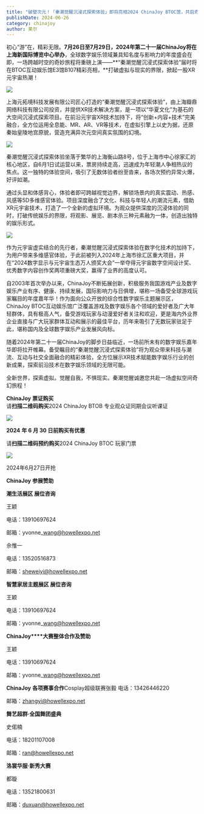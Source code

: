 ```yaml
---
title: "破壁次元！「秦潮觉醒沉浸式探索体验」即将亮相2024 ChinaJoy BTOC馆，共启奇幻之旅！"
publishDate: 2024-06-26
category: chinajoy
author: 莱尔
---
```


初心“游”在，精彩无限。**7月26日至7月29日，2024年第二十一届ChinaJoy将在上海新国际博览中心举办**，全球数字娱乐领域兼具知名度与影响力的年度盛会在即，一场跨越时空的奇妙旅程将重磅上演——**“秦潮觉醒沉浸式探索体验”届时将在BTOC互动娱乐馆E3馆B107精彩亮相，**打破虚拟与现实的界限，掀起一股XR元宇宙热潮！

![](https://ec-net-1251389766.cos.ap-shanghai.myqcloud.com/wp-content/uploads/2024/06/20240626120333713-683x1024.jpg)

上海元拓境科技发展有限公司匠心打造的“秦潮觉醒沉浸式探索体验”，由上海瓣鼎网络科技有限公司投资，并提供XR技术解决方案，是一项以“华夏文化”为基石的大空间沉浸式探索项目。在前沿元宇宙XR技术加持下，将“创新+内容+技术”完美融合，全方位运用全息能、MR、AR、VR等技术，在虚拟引擎上以史为据，还原秦始皇陵地宫原貌，营造充满异次元空间真实氛围的幻境。

![](https://ec-net-1251389766.cos.ap-shanghai.myqcloud.com/wp-content/uploads/2024/06/20240626120340790-1024x683.jpg)

秦潮觉醒沉浸式探索体验坐落于繁华的上海衡山路8号，位于上海市中心徐家汇的核心地区，自6月1日试运营以来，票房持续走高，迅速成为年轻潮人争相热议的焦点。这一独特的体验空间，吸引了无数体验者纷至沓来，各场次预约异常火爆，好评如潮。

通过头显和体感背心，体验者即可跨越视觉边界，解锁场景内的真实震动、热感、风感等5D多维感官体验。项目深度融合了文化、科技与年轻人的潮流元素，借助XR元宇宙技术，打造了一个全新的虚拟环境。为观众提供深度的沉浸体验的同时，打破传统娱乐的界限，将观影、展览、剧本杀三种元素融为一体，创造出独特的娱乐形式。

![](https://ec-net-1251389766.cos.ap-shanghai.myqcloud.com/wp-content/uploads/2024/06/20240626120343177-1024x683.jpg)

作为元宇宙虚实结合的先行者，秦潮觉醒沉浸式探索体验在数字化技术的加持下，为用户带来多维感官体验，于此前被列入2024年上海市徐汇区重大项目，并在“2024数字显示与元宇宙生态万人颁奖大会”一举夺得元宇宙数字空间设计奖、优秀数字内容创作奖两项重磅大奖，赢得了业界的高度认可。

自2003年首次举办以来，ChinaJoy不断拓展创新，积极服务我国游戏产业及数字娱乐产业有序、健康、持续发展，国际影响力与日俱增，堪称一场备受全球游戏玩家瞩目的年度嘉年华！作为面向公众开放的综合性数字娱乐主题展示区，ChinaJoy BTOC互动娱乐馆广泛覆盖游戏及数字娱乐各个领域的爱好者及广大年轻群体，具有极高人气，备受游戏玩家与动漫爱好者关注和欢迎，更是海内外业界企业直接与广大玩家群体互动和展示的最佳平台，历年来吸引了无数玩家驻足于此，堪称国内及全球数字娱乐产业发展风向标。

随着2024年第二十一届ChinaJoy的脚步日益临近，一场前所未有的数字娱乐嘉年华即将拉开帷幕。备受瞩目的“秦潮觉醒沉浸式探索体验”将为观众带来科技与潮流、互动与社交全面融合的精彩体验，全方位展示XR技术赋能数字娱乐行业的创新成果，探索前沿技术在数字娱乐领域的无限可能。

全新世界，探索虚拟。觉醒自我，不惧现实。秦潮觉醒诚邀您共赴一场虚拟空间奇幻旅程！

**ChinaJoy** **票证购买**  
请**扫描二维码购买**2024 ChinaJoy BTOB 专业观众证同期会议听课证

![](https://ec-net-1251389766.cos.ap-shanghai.myqcloud.com/wp-content/uploads/2024/06/20240626120351622.jpg)

**2024** **年 6 月 30 日前购买有优惠**

请**扫描二维码预约购买**2024 ChinaJoy BTOC 玩家门票

![](https://ec-net-1251389766.cos.ap-shanghai.myqcloud.com/wp-content/uploads/2024/06/20240626120353664-1024x1024.png)

2024年6月27日开抢  
  

**ChinaJoy** **参展赞助**

**潮生活展区 展位咨询**

王颖 

电话：13910697624  

邮箱：yvonne\_wang@howellexpo.net

佘惟一

电话：13520516873

邮箱：sheweiyi@howellexpo.net

**智慧家居主题展区 展位咨询**

王颖 

电话：13910697624  

邮箱：yvonne\_wang@howellexpo.net

**ChinaJoy****大赛整体合作及赞助**

王颖 

电话：13910697624  

邮箱：yvonne\_wang@howellexpo.net

**ChinaJoy** **各项赛事合作**Cosplay超级联赛张毅 电话：13426446220

邮箱：zhangyi@howellexpo.net

**舞艺超群·全国舞团盛典**

史偌楠

电话：18201107008

邮箱：ran@howellexpo.net

**洛裳华服·新秀大赛**

都璇

电话：13521800631

邮箱：duxuan@howellexpo.net
